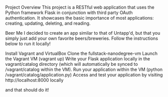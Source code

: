 Project Overview
This project is a RESTful web application that uses the Python framework Flask in conjunction with third party OAuth authentication. It showcases the basic importance of most applications: creating, updating, deleting, and reading. 

Beer Me
I decided to create an app similar to that of Untapp'd, but that you simply just add your own favorite beers/breweries. Follow the instructions below to run it locally!

Install Vagrant and VirtualBox
Clone the fullstack-nanodegree-vm
Launch the Vagrant VM (vagrant up)
Write your Flask application locally in the vagrant/catalog directory (which will automatically be synced to /vagrant/catalog within the VM).
Run your application within the VM (python /vagrant/catalog/application.py)
Access and test your application by visiting http://localhost:8000 locally

and that should do it!